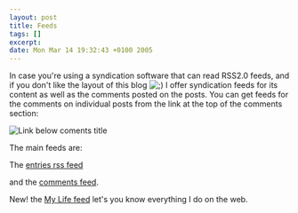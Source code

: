 ```yaml
--- 
layout: post
title: Feeds
tags: []
excerpt:
date: Mon Mar 14 19:32:43 +0100 2005
---
```

In case you're using a syndication software that can read RSS2.0 feeds, and if you don't like the layout of this blog <img src="http://jfoucher.com/img/gear_wink.gif" alt=";)" /> I offer syndication feeds for its content as well as the comments posted on the posts. You can get feeds for the comments on individual posts from the link at the top of the comments section:

<img src="http://jfoucher.com/img/th1.gif" alt="Link below coments title" />

The main feeds are: 

The <a href="http://jfoucher.com/feed/rss/" title="Syndicate this blog">entries rss feed</a>

and the <a href="http://jfoucher.com/comments/rss/" title="Syndicate this blog's comments">comments feed</a>.

New! the <a href="http://feeds.jfoucher.com/JonathanFoucher" title="Syndicate mmypublic interventions on the web">My Life feed</a> let's you know everything I do on the web.
